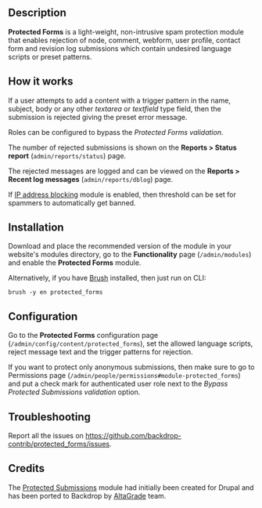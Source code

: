 Description
-----------
**Protected Forms** is a light-weight, non-intrusive spam protection
module that enables rejection of node, comment, webform, user profile, contact
form and revision log submissions which contain undesired language scripts or
preset patterns.

How it works
------------
If a user attempts to add a content with a trigger pattern in the name, subject,
body or any other _textarea_  or _textfield_ type field, then the submission
is rejected giving the preset error message.

Roles can be configured to bypass the _Protected Forms validation_.

The number of rejected submissions is shown on the **Reports > Status report**
(`admin/reports/status`) page.

The rejected messages are logged and can be viewed on the **Reports > Recent
log messages** (`admin/reports/dblog`) page.

If [IP address blocking](https://backdropcms.org/project/ip_blocking) module is
enabled, then threshold can be set for spammers to automatically get banned.

Installation
------------
Download and place the recommended version of the module in your website's
modules directory, go to the **Functionality** page (`/admin/modules`) and 
enable the **Protected Forms** module.

Alternatively, if you have [Brush](https://github.com/backdrop-contrib/brush) installed, then just run on CLI:
```
brush -y en protected_forms
```

Configuration
-------------
Go to the **Protected Forms** configuration page
(`/admin/config/content/protected_forms`), set the allowed language
scripts, reject message text and the trigger patterns for rejection.

If you want to protect only anonymous submissions, then make sure to go to
Permissions page (`/admin/people/permissions#module-protected_forms`) and
put a check mark for authenticated user role next to the _Bypass Protected
Submissions validation_ option.

Troubleshooting
---------------
Report all the issues on
https://github.com/backdrop-contrib/protected_forms/issues.

Credits
-------
The [Protected Submissions](https://www.drupal.org/project/protected_submissions) module had initially been created for Drupal and has been ported to Backdrop by [AltaGrade](https://www.altagrade.com) team.
